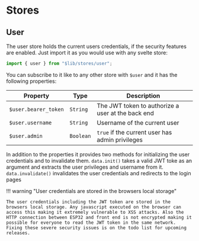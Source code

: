 # Stores

## User

The user store holds the current users credentials, if the security features are enabled. Just import it as you would use with any svelte store:

```ts
import { user } from "$lib/stores/user";
```

You can subscribe to it like to any other store with `$user` and it has the following properties:

| Property             | Type      | Description                                       |
| -------------------- | --------- | ------------------------------------------------- |
| `$user.bearer_token` | `String`  | The JWT token to authorize a user at the back end |
| `$user.username`     | `String`  | Username of the current user                      |
| `$user.admin`        | `Boolean` | `true` if the current user has admin privileges   |

In addition to the properties it provides two methods for initializing the user credentials and to invalidate them. `data.init()` takes a valid JWT toke as an argument and extracts the user privileges and username from it. `data.invalidate()` invalidates the user credentials and redirects to the login pages

!!! warning "User credentials are stored in the browsers local storage"

    The user credentials including the JWT token are stored in the browsers local storage. Any javascript executed on the browser can access this making it extremely vulnerable to XSS attacks. Also the HTTP connection between ESP32 and front end is not encrypted making it possible for everyone to read the JWT token in the same network. Fixing these severe security issues is on the todo list for upcoming releases.
